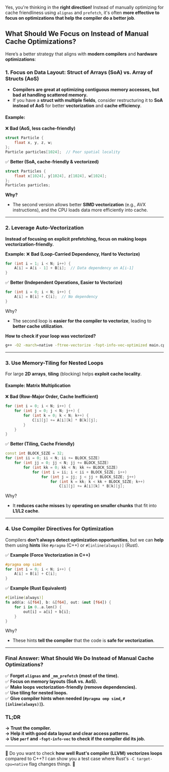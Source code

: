 Yes, you're thinking in the **right direction!** Instead of manually optimizing for cache friendliness using `alignas` and `prefetch`, it's often **more effective to focus on optimizations that help the compiler do a better job**.  

## **What Should We Focus on Instead of Manual Cache Optimizations?**  
Here’s a better strategy that aligns with **modern compilers** and **hardware optimizations**:

### **1. Focus on Data Layout: Struct of Arrays (SoA) vs. Array of Structs (AoS)**
- **Compilers are great at optimizing contiguous memory accesses, but bad at handling scattered memory.**
- If you have a **struct with multiple fields**, consider restructuring it to **SoA instead of AoS** for better **vectorization** and **cache efficiency**.

#### **Example:**
❌ **Bad (AoS, less cache-friendly)**
```cpp
struct Particle {
    float x, y, z, w;
};
Particle particles[1024];  // Poor spatial locality
```
✅ **Better (SoA, cache-friendly & vectorized)**
```cpp
struct Particles {
    float x[1024], y[1024], z[1024], w[1024];
};
Particles particles;
```
**Why?**  
- The second version allows better **SIMD vectorization** (e.g., AVX instructions), and the CPU loads data more efficiently into cache.  

---

### **2. Leverage Auto-Vectorization**
**Instead of focusing on explicit prefetching, focus on making loops vectorization-friendly.**  

**Example:**
❌ **Bad (Loop-Carried Dependency, Hard to Vectorize)**
```cpp
for (int i = 1; i < N; i++) {
    A[i] = A[i - 1] + B[i];  // Data dependency on A[i-1]
}
```
✅ **Better (Independent Operations, Easier to Vectorize)**
```cpp
for (int i = 0; i < N; i++) {
    A[i] = B[i] + C[i];  // No dependency
}
```
Why?  
- The second loop is **easier for the compiler to vectorize**, leading to **better cache utilization**.

**How to check if your loop was vectorized?**
```sh
g++ -O2 -march=native -ftree-vectorize -fopt-info-vec-optimized main.cpp
```

---

### **3. Use Memory-Tiling for Nested Loops**
For large **2D arrays**, **tiling** (blocking) helps **exploit cache locality**.

#### **Example: Matrix Multiplication**
❌ **Bad (Row-Major Order, Cache Inefficient)**
```cpp
for (int i = 0; i < N; i++) {
    for (int j = 0; j < N; j++) {
        for (int k = 0; k < N; k++) {
            C[i][j] += A[i][k] * B[k][j];
        }
    }
}
```
✅ **Better (Tiling, Cache Friendly)**
```cpp
const int BLOCK_SIZE = 32;
for (int ii = 0; ii < N; ii += BLOCK_SIZE)
    for (int jj = 0; jj < N; jj += BLOCK_SIZE)
        for (int kk = 0; kk < N; kk += BLOCK_SIZE)
            for (int i = ii; i < ii + BLOCK_SIZE; i++)
                for (int j = jj; j < jj + BLOCK_SIZE; j++)
                    for (int k = kk; k < kk + BLOCK_SIZE; k++)
                        C[i][j] += A[i][k] * B[k][j];
```
Why?  
- It **reduces cache misses** by **operating on smaller chunks** that fit into **L1/L2 cache**.

---

### **4. Use Compiler Directives for Optimization**
Compilers **don’t always detect optimization opportunities**, but we can **help** them using **hints** like `#pragma` (C++) or `#[inline(always)]` (Rust).

✅ **Example (Force Vectorization in C++)**
```cpp
#pragma omp simd
for (int i = 0; i < N; i++) {
    A[i] = B[i] + C[i];
}
```
✅ **Example (Rust Equivalent)**
```rust
#[inline(always)]
fn add(a: &[f64], b: &[f64], out: &mut [f64]) {
    for i in 0..a.len() {
        out[i] = a[i] + b[i];
    }
}
```
Why?  
- These hints **tell the compiler** that the code is **safe for vectorization**.

---

### **Final Answer: What Should We Do Instead of Manual Cache Optimizations?**
✅ **Forget `alignas` and `_mm_prefetch` (most of the time).**  
✅ **Focus on memory layouts (SoA vs. AoS).**  
✅ **Make loops vectorization-friendly (remove dependencies).**  
✅ **Use tiling for nested loops.**  
✅ **Give compiler hints when needed (`#pragma omp simd`, `#[inline(always)]`).**  

### **TL;DR**
**→ Trust the compiler.**  
**→ Help it with good data layout and clear access patterns.**  
**→ Use `perf` and `-fopt-info-vec` to check if the compiler did its job.**  

---

🔹 Do you want to check **how well Rust's compiler (LLVM) vectorizes loops** compared to C++? I can show you a test case where Rust's `-C target-cpu=native` flag changes things. 🚀
